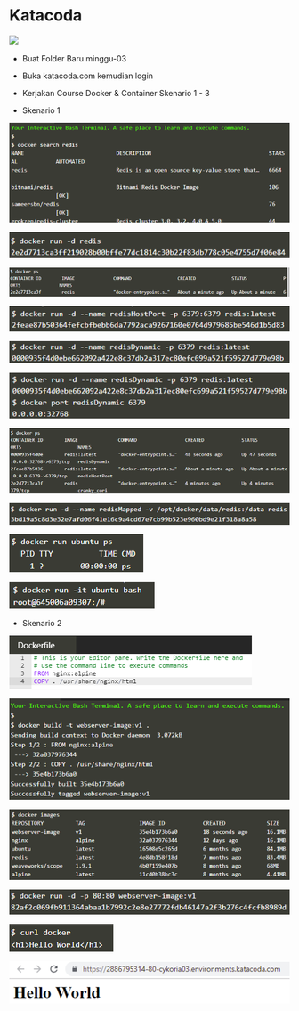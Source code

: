 # Katacoda

![](https://www.katacoda.com/images/logos/katacoda/logo-1.png)


- Buat Folder Baru minggu-03
- Buka katacoda.com kemudian login
- Kerjakan Course Docker & Container Skenario 1 - 3

- Skenario 1

![](skenario1-1.png)

![](skenario1-2.png)

![](skenario1-3.png)

![](skenario1-4.png)

![](skenario1-5.png)

![](skenario1-6.png)

![](skenario1-7.png)

![](skenario1-8.png)

![](skenario1-9.png)

![](skenario1-10.png)


- Skenario 2

![](skenario2-1.png)

![](skenario2-2.png)

![](skenario2-3.png)

![](skenario2-4.png)

![](skenario2-5.png)

![](skenario2-6.png)